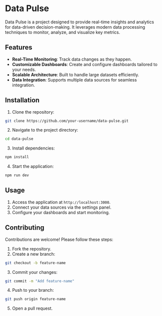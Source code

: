 # Data Pulse

Data Pulse is a project designed to provide real-time insights and analytics for data-driven decision-making. It leverages modern data processing techniques to monitor, analyze, and visualize key metrics.

## Features

- **Real-Time Monitoring**: Track data changes as they happen.
- **Customizable Dashboards**: Create and configure dashboards tailored to your needs.
- **Scalable Architecture**: Built to handle large datasets efficiently.
- **Data Integration**: Supports multiple data sources for seamless integration.

## Installation

1. Clone the repository:
  ```bash
  git clone https://github.com/your-username/data-pulse.git
  ```
2. Navigate to the project directory:
  ```bash
  cd data-pulse
  ```
3. Install dependencies:
  ```bash
  npm install
  ```
4. Start the application:
  ```bash
  npm run dev
  ```

## Usage

1. Access the application at `http://localhost:3000`.
2. Connect your data sources via the settings panel.
3. Configure your dashboards and start monitoring.

## Contributing

Contributions are welcome! Please follow these steps:

1. Fork the repository.
2. Create a new branch:
  ```bash
  git checkout -b feature-name
  ```
3. Commit your changes:
  ```bash
  git commit -m "Add feature-name"
  ```
4. Push to your branch:
  ```bash
  git push origin feature-name
  ```
5. Open a pull request.
